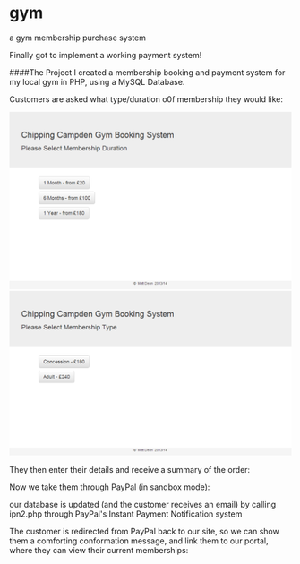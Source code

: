 # gym
a gym membership purchase system

Finally got to implement a working payment system!

####The Project
I created a membership booking and payment system for my local gym in PHP, using a MySQL Database.

Customers are asked what type/duration o0f membership they would like:

![Customers select duration of membership](screenshots/durationselect.png)
![Customers select type of membership](screenshots/typeselect.png)

They then enter their details and receive a summary of the order:


Now we take them through PayPal (in sandbox mode):


our database is updated (and the customer receives an email) by calling ipn2.php through PayPal's Instant Payment Notification system


The customer is redirected from PayPal back to our site, so we can show them a comforting conformation message, and link them to our portal, where they can view their current memberships:
